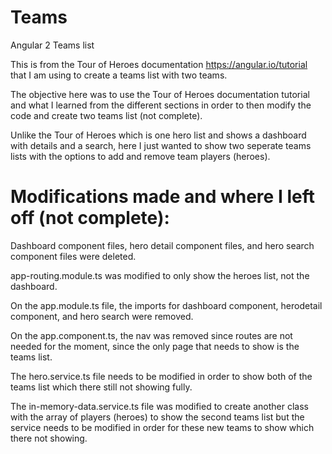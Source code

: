 # Teams
Angular 2 Teams list 

This is from the Tour of Heroes documentation https://angular.io/tutorial that I am using to create a teams list with two teams.

The objective here was to use the Tour of Heroes documentation tutorial and what I learned from the different sections in order to then modify the code and create two teams list (not complete). 

Unlike the Tour of Heroes which is one hero list and shows a dashboard with details and a search, here I just wanted to show two seperate teams lists with the options to add and remove team players (heroes). 

# Modifications made and where I left off (not complete): 

Dashboard component files, hero detail component files, and hero search component files were deleted.

app-routing.module.ts was modified to only show the heroes list, not the dashboard.

On the app.module.ts file, the imports for dashboard component, herodetail component, and hero search were removed. 

On the app.component.ts, the nav was removed since routes are not needed for the moment, since the only page that needs to show is the teams list. 

The hero.service.ts file needs to be modified in order to show both of the teams list which there still not showing fully. 

The in-memory-data.service.ts file was modified to create another class with the array of players (heroes) to show the second teams list but the service needs to be modified in order for these new teams to show which there not showing. 
